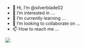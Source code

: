 - 👋 Hi, I’m @silverblade02
- 👀 I’m interested in ...
- 🌱 I’m currently learning ...
- 💞️ I’m looking to collaborate on ...
- 📫 How to reach me ...

<!---
silverblade02/silverblade02 is a ✨ special ✨ repository because its `README.md` (this file) appears on your GitHub profile.
You can click the Preview link to take a look at your changes.
--->

<img src='https://www.scientificamerican.com/article/the-science-is-clear-gun-control-saves-lives/'></img>
